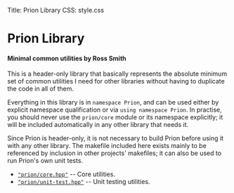 Title: Prion Library
CSS: style.css

# Prion Library #

#### Minimal common utilities by Ross Smith ####

This is a header-only library that basically represents the absolute minimum
set of common utilities I need for other libraries without having to duplicate
the code in all of them.

Everything in this library is in `namespace Prion`, and can be used either by
explicit namespace qualification or via `using namespace Prion`. In practise,
you should never use the `prion/core` module or its namespace explicitly; it
will be included automatically in any other library that needs it.

Since Prion is header-only, it is not necessary to build Prion before using it
with any other library. The makefile included here exists mainly to be
referenced by inclusion in other projects' makefiles; it can also be used to
run Prion's own unit tests.

* [`"prion/core.hpp"`](core.html) -- Core utilities.
* [`"prion/unit-test.hpp"`](unit-test.html) -- Unit testing utilities.
